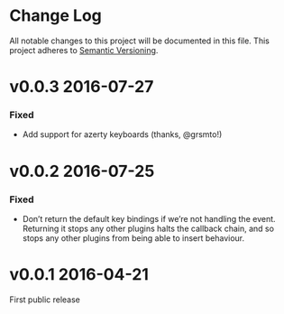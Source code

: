 # Change Log

All notable changes to this project will be documented in this file.
This project adheres to [Semantic Versioning](http://semver.org/).

# v0.0.3 2016-07-27

### Fixed

* Add support for azerty keyboards (thanks, @grsmto!)

# v0.0.2 2016-07-25

### Fixed

* Don’t return the default key bindings if we’re not handling the event. Returning it stops any other plugins halts the callback chain, and so stops any other plugins from being able to insert behaviour.

# v0.0.1 2016-04-21

First public release
